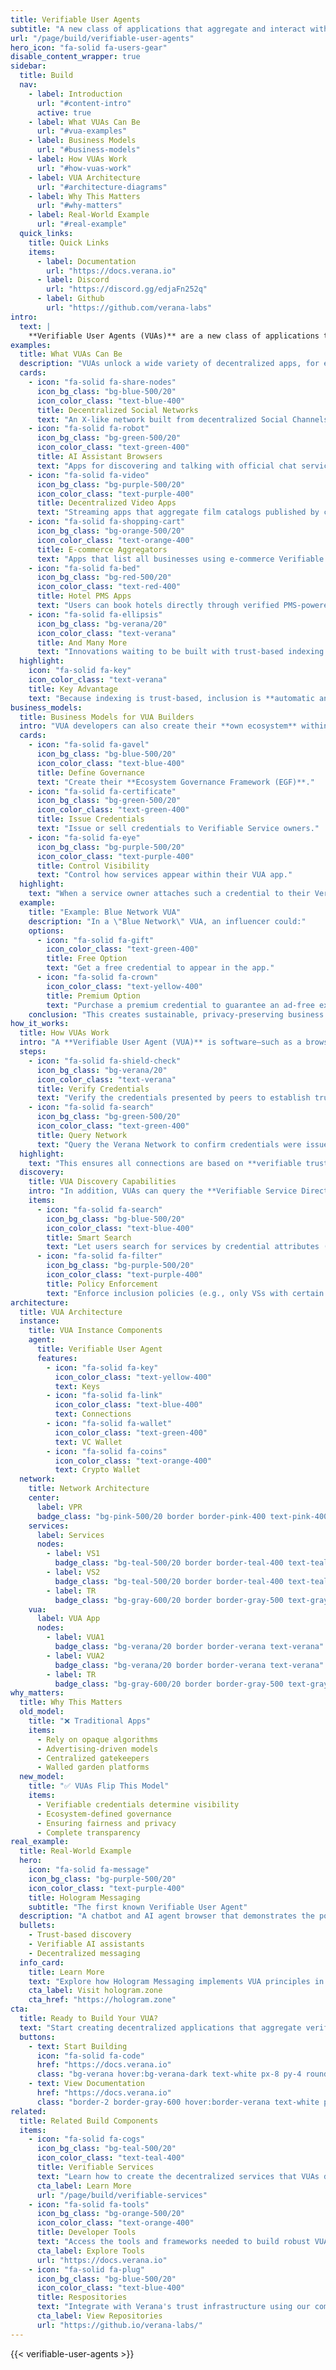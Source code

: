 ```yaml
---
title: Verifiable User Agents
subtitle: "A new class of applications that aggregate and interact with decentralized Verifiable Services, making trust-based discovery automatic and verifiable."
url: "/page/build/verifiable-user-agents"
hero_icon: "fa-solid fa-users-gear"
disable_content_wrapper: true
sidebar:
  title: Build
  nav:
    - label: Introduction
      url: "#content-intro"
      active: true
    - label: What VUAs Can Be
      url: "#vua-examples"
    - label: Business Models
      url: "#business-models"
    - label: How VUAs Work
      url: "#how-vuas-work"
    - label: VUA Architecture
      url: "#architecture-diagrams"
    - label: Why This Matters
      url: "#why-matters"
    - label: Real-World Example
      url: "#real-example"
  quick_links:  
    title: Quick Links
    items:
      - label: Documentation
        url: "https://docs.verana.io"
      - label: Discord
        url: "https://discord.gg/edjaFn252q"
      - label: Github
        url: "https://github.com/verana-labs"
intro:
  text: |
    **Verifiable User Agents (VUAs)** are a new class of applications that **aggregate and interact with decentralized Verifiable Services (VSs)**. Instead of relying on centralized APIs or walled-garden platforms, these apps query the **Verana Trust Resolver**, making any compatible Verifiable Service instantly visible and usable.
examples:
  title: What VUAs Can Be
  description: "VUAs unlock a wide variety of decentralized apps, for example:"
  cards:
    - icon: "fa-solid fa-share-nodes"
      icon_bg_class: "bg-blue-500/20"
      icon_color_class: "text-blue-400"
      title: Decentralized Social Networks
      text: "An X-like network built from decentralized Social Channels."
    - icon: "fa-solid fa-robot"
      icon_bg_class: "bg-green-500/20"
      icon_color_class: "text-green-400"
      title: AI Assistant Browsers
      text: "Apps for discovering and talking with official chat services and AI assistants."
    - icon: "fa-solid fa-video"
      icon_bg_class: "bg-purple-500/20"
      icon_color_class: "text-purple-400"
      title: Decentralized Video Apps
      text: "Streaming apps that aggregate film catalogs published by creators."
    - icon: "fa-solid fa-shopping-cart"
      icon_bg_class: "bg-orange-500/20"
      icon_color_class: "text-orange-400"
      title: E-commerce Aggregators
      text: "Apps that list all businesses using e-commerce Verifiable Services."
    - icon: "fa-solid fa-bed"
      icon_bg_class: "bg-red-500/20"
      icon_color_class: "text-red-400"
      title: Hotel PMS Apps
      text: "Users can book hotels directly through verified PMS-powered services."
    - icon: "fa-solid fa-ellipsis"
      icon_bg_class: "bg-verana/20"
      icon_color_class: "text-verana"
      title: And Many More
      text: "Innovations waiting to be built with trust-based indexing."
  highlight:
    icon: "fa-solid fa-key"
    icon_color_class: "text-verana"
    title: Key Advantage
    text: "Because indexing is trust-based, inclusion is **automatic and verifiable**: no gatekeepers, no paywalls."
business_models:
  title: Business Models for VUA Builders
  intro: "VUA developers can also create their **own ecosystem** within Verana. This allows them to:"
  cards:
    - icon: "fa-solid fa-gavel"
      icon_bg_class: "bg-blue-500/20"
      icon_color_class: "text-blue-400"
      title: Define Governance
      text: "Create their **Ecosystem Governance Framework (EGF)**."
    - icon: "fa-solid fa-certificate"
      icon_bg_class: "bg-green-500/20"
      icon_color_class: "text-green-400"
      title: Issue Credentials
      text: "Issue or sell credentials to Verifiable Service owners."
    - icon: "fa-solid fa-eye"
      icon_bg_class: "bg-purple-500/20"
      icon_color_class: "text-purple-400"
      title: Control Visibility
      text: "Control how services appear within their VUA app."
  highlight:
    text: "When a service owner attaches such a credential to their Verifiable Service's DID, they **automatically become discoverable** inside the VUA."
  example:
    title: "Example: Blue Network VUA"
    description: "In a \"Blue Network\" VUA, an influencer could:"
    options:
      - icon: "fa-solid fa-gift"
        icon_color_class: "text-green-400"
        title: Free Option
        text: "Get a free credential to appear in the app."
      - icon: "fa-solid fa-crown"
        icon_color_class: "text-yellow-400"
        title: Premium Option
        text: "Purchase a premium credential to guarantee an ad-free experience for followers."
    conclusion: "This creates sustainable, privacy-preserving business models while giving service owners full autonomy over visibility and monetization."
how_it_works:
  title: How VUAs Work
  intro: "A **Verifiable User Agent (VUA)** is software—such as a browser, wallet, or app—that connects to VSs and other VUAs. To establish connections, a VUA must:"
  steps:
    - icon: "fa-solid fa-shield-check"
      icon_bg_class: "bg-verana/20"
      icon_color_class: "text-verana"
      title: Verify Credentials
      text: "Verify the credentials presented by peers to establish trusted connections."
    - icon: "fa-solid fa-search"
      icon_bg_class: "bg-green-500/20"
      icon_color_class: "text-green-400"
      title: Query Network
      text: "Query the Verana Network to confirm credentials were issued by recognized authorities."
  highlight:
    text: "This ensures all connections are based on **verifiable trust**, not assumptions."
  discovery:
    title: VUA Discovery Capabilities
    intro: "In addition, VUAs can query the **Verifiable Service Directory** (indexed by the Trust Resolver) to:"
    items:
      - icon: "fa-solid fa-search"
        icon_bg_class: "bg-blue-500/20"
        icon_color_class: "text-blue-400"
        title: Smart Search
        text: "Let users search for services by credential attributes (e.g., find a social channel linked to an influencer's name)."
      - icon: "fa-solid fa-filter"
        icon_bg_class: "bg-purple-500/20"
        icon_color_class: "text-purple-400"
        title: Policy Enforcement
        text: "Enforce inclusion policies (e.g., only VSs with certain credentials can be listed or promoted)."
architecture:
  title: VUA Architecture
  instance:
    title: VUA Instance Components
    agent:
      title: Verifiable User Agent
      features:
        - icon: "fa-solid fa-key"
          icon_color_class: "text-yellow-400"
          text: Keys
        - icon: "fa-solid fa-link"
          icon_color_class: "text-blue-400"
          text: Connections
        - icon: "fa-solid fa-wallet"
          icon_color_class: "text-green-400"
          text: VC Wallet
        - icon: "fa-solid fa-coins"
          icon_color_class: "text-orange-400"
          text: Crypto Wallet
  network:
    title: Network Architecture
    center:
      label: VPR
      badge_class: "bg-pink-500/20 border border-pink-400 text-pink-400"
    services:
      label: Services
      nodes:
        - label: VS1
          badge_class: "bg-teal-500/20 border border-teal-400 text-teal-400"
        - label: VS2
          badge_class: "bg-teal-500/20 border border-teal-400 text-teal-400"
        - label: TR
          badge_class: "bg-gray-600/20 border border-gray-500 text-gray-400"
    vua:
      label: VUA App
      nodes:
        - label: VUA1
          badge_class: "bg-verana/20 border border-verana text-verana"
        - label: VUA2
          badge_class: "bg-verana/20 border border-verana text-verana"
        - label: TR
          badge_class: "bg-gray-600/20 border border-gray-500 text-gray-400"
why_matters:
  title: Why This Matters
  old_model:
    title: "❌ Traditional Apps"
    items:
      - Rely on opaque algorithms
      - Advertising-driven models
      - Centralized gatekeepers
      - Walled garden platforms
  new_model:
    title: "✅ VUAs Flip This Model"
    items:
      - Verifiable credentials determine visibility
      - Ecosystem-defined governance
      - Ensuring fairness and privacy
      - Complete transparency
real_example:
  title: Real-World Example
  hero:
    icon: "fa-solid fa-message"
    icon_bg_class: "bg-purple-500/20"
    icon_color_class: "text-purple-400"
    title: Hologram Messaging
    subtitle: "The first known Verifiable User Agent"
  description: "A chatbot and AI agent browser that demonstrates the power of VUAs in practice."
  bullets:
    - Trust-based discovery
    - Verifiable AI assistants
    - Decentralized messaging
  info_card:
    title: Learn More
    text: "Explore how Hologram Messaging implements VUA principles in a real application."
    cta_label: Visit hologram.zone
    cta_href: "https://hologram.zone"
cta:
  title: Ready to Build Your VUA?
  text: "Start creating decentralized applications that aggregate verifiable services and unlock the trust economy."
  buttons:
    - text: Start Building
      icon: "fa-solid fa-code"
      href: "https://docs.verana.io"
      class: "bg-verana hover:bg-verana-dark text-white px-8 py-4 rounded-xl font-semibold text-lg transition-all duration-200 hover:scale-105 flex items-center space-x-2"
    - text: View Documentation
      href: "https://docs.verana.io"
      class: "border-2 border-gray-600 hover:border-verana text-white px-8 py-4 rounded-xl font-semibold text-lg transition-all duration-200 hover:scale-105"
related:
  title: Related Build Components
  items:
    - icon: "fa-solid fa-cogs"
      icon_bg_class: "bg-teal-500/20"
      icon_color_class: "text-teal-400"
      title: Verifiable Services
      text: "Learn how to create the decentralized services that VUAs discover and interact with."
      cta_label: Learn More
      url: "/page/build/verifiable-services"
    - icon: "fa-solid fa-tools"
      icon_bg_class: "bg-orange-500/20"
      icon_color_class: "text-orange-400"
      title: Developer Tools
      text: "Access the tools and frameworks needed to build robust VUAs."
      cta_label: Explore Tools
      url: "https://docs.verana.io"
    - icon: "fa-solid fa-plug"
      icon_bg_class: "bg-blue-500/20"
      icon_color_class: "text-blue-400"
      title: Respositories
      text: "Integrate with Verana's trust infrastructure using our comprehensive repositories."
      cta_label: View Repositories
      url: "https://github.io/verana-labs/"
---
```


{{< verifiable-user-agents >}}
